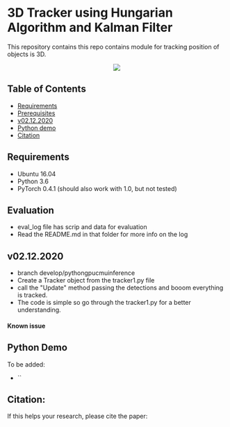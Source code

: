 # 3D Tracker using Hungarian Algorithm and Kalman Filter

This repository contains this repo contains module for tracking position of objects is 3D.

<p align="center">
  <img src="data/to be added" />
</p>

## Table of Contents

* [Requirements](#requirements)
* [Prerequisites](#prerequisites)
* [v02.12.2020](#v02.12.2020)
* [Python demo](#python-demo)
* [Citation](#citation)

## Requirements

* Ubuntu 16.04
* Python 3.6
* PyTorch 0.4.1 (should also work with 1.0, but not tested)

## Evaluation
* eval_log file has scrip and data for evaluation
* Read the README.md in that folder for more info on the log

## v02.12.2020
* branch develop/pythongpucmuinference
* Create a Tracker object from the tracker1.py file
* call the "Update" method passing the detections and booom everything is tracked.
* The code is simple so go through the tracker1.py for a better understanding. 

#### Known issue




## Python Demo <a name="python-demo"/>

To be added:
* ``

## Citation:

If this helps your research, please cite the paper:

```
```
